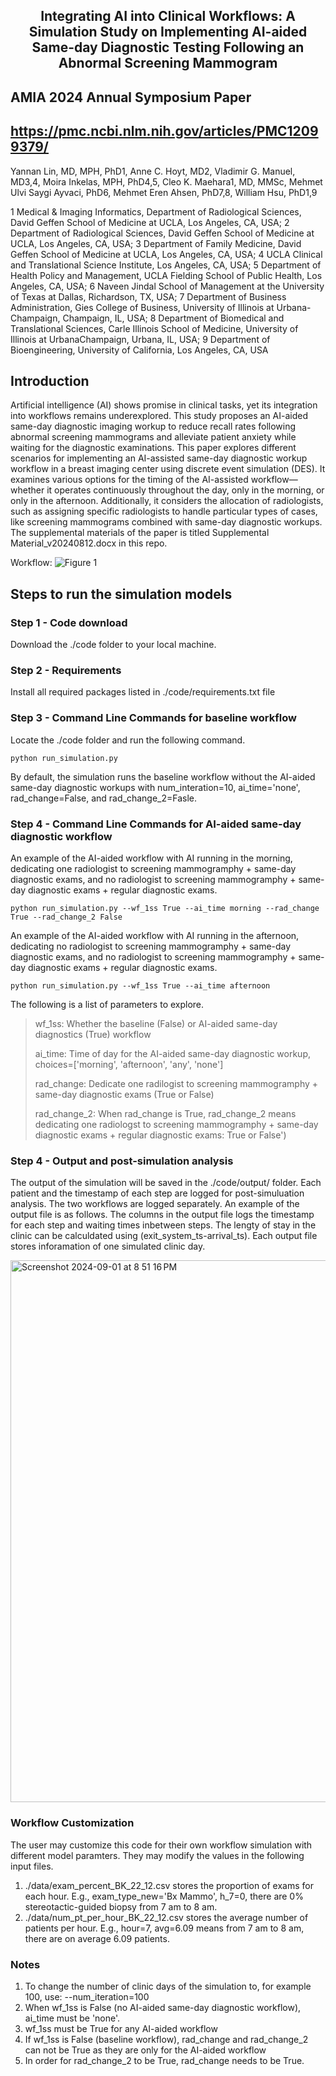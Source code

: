 <h2 align="center">Integrating AI into Clinical Workflows: A Simulation Study on Implementing AI-aided Same-day Diagnostic Testing Following an Abnormal Screening Mammogram

## AMIA 2024 Annual Symposium Paper
## https://pmc.ncbi.nlm.nih.gov/articles/PMC12099379/ 
  
Yannan Lin, MD, MPH, PhD1, Anne C. Hoyt, MD2, Vladimir G. Manuel, MD3,4, Moira Inkelas, MPH, PhD4,5, Cleo K. Maehara1, MD, MMSc, Mehmet Ulvi Saygi Ayvaci, PhD6, Mehmet Eren Ahsen, PhD7,8, William Hsu, PhD1,9

1 Medical & Imaging Informatics, Department of Radiological Sciences, David Geffen School of Medicine at UCLA, Los Angeles, CA, USA; 
2 Department of Radiological Sciences, David Geffen School of Medicine at UCLA, Los Angeles, CA, USA; 
3 Department of Family Medicine, David Geffen School of Medicine at UCLA, Los Angeles, CA, USA; 
4 UCLA Clinical and Translational Science Institute, Los Angeles, CA, USA; 
5 Department of Health Policy and Management, UCLA Fielding School of Public Health, Los Angeles, CA, USA;
6 Naveen Jindal School of Management at the University of Texas at Dallas, Richardson, TX, USA; 
7 Department of Business Administration, Gies College of Business, University of Illinois at Urbana-Champaign, Champaign, IL, USA; 
8 Department of Biomedical and Translational Sciences, Carle Illinois School of Medicine, University of Illinois at UrbanaChampaign, Urbana, IL, USA;
9 Department of Bioengineering, University of California, Los Angeles, CA, USA

## Introduction
Artificial intelligence (AI) shows promise in clinical tasks, yet its integration into workflows remains underexplored. This study proposes an AI-aided same-day diagnostic imaging workup to reduce recall rates following abnormal screening mammograms and alleviate patient anxiety while waiting for the diagnostic examinations. This paper explores different scenarios for implementing an AI-assisted same-day diagnostic workup workflow in a breast imaging center using discrete event simulation (DES). It examines various options for the timing of the AI-assisted workflow—whether it operates continuously throughout the day, only in the morning, or only in the afternoon. Additionally, it considers the allocation of radiologists, such as assigning specific radiologists to handle particular types of cases, like screening mammograms combined with same-day diagnostic workups. The supplemental materials of the paper is titled Supplemental Material_v20240812.docx in this repo. 

Workflow:
![Figure 1](https://github.com/user-attachments/assets/4c5dc901-b462-4bcd-8f1d-c8bfb9997dbc)

## Steps to run the simulation models

### Step 1 - Code download
Download the ./code folder to your local machine.

### Step 2 - Requirements
Install all required packages listed in ./code/requirements.txt file

### Step 3 - Command Line Commands for baseline workflow
Locate the ./code folder and run the following command.

`python run_simulation.py`

By default, the simulation runs the baseline workflow without the AI-aided same-day diagnostic workups with num_interation=10, ai_time='none', rad_change=False, and rad_change_2=Fasle.

### Step 4 - Command Line Commands for AI-aided same-day diagnostic workflow

An example of the AI-aided workflow with AI running in the morning, dedicating one radiologist to screening mammogramphy + same-day diagnostic exams, and no radiologist to screening mammogramphy + same-day diagnostic exams + regular diagnostic exams. 

`python run_simulation.py --wf_1ss True --ai_time morning --rad_change True --rad_change_2 False`

An example of the AI-aided workflow with AI running in the afternoon, dedicating no radiologist to screening mammogramphy + same-day diagnostic exams, and no radiologist to screening mammogramphy + same-day diagnostic exams + regular diagnostic exams. 

`python run_simulation.py --wf_1ss True --ai_time afternoon`

The following is a list of parameters to explore.

> wf_1ss: Whether the baseline (False) or AI-aided same-day diagnostics (True) workflow
> 
> ai_time: Time of day for the AI-aided same-day diagnostic workup, choices=['morning', 'afternoon', 'any', 'none']
> 
> rad_change: Dedicate one radilogist to screening mammogramphy + same-day diagnostic exams (True or False)
> 
> rad_change_2: When rad_change is True, rad_change_2 means dedicating one radiologst to screening mammogramphy + same-day diagnostic exams + regular diagnostic exams: True or False')

### Step 4 - Output and post-simulation analysis

The output of the simulation will be saved in the ./code/output/ folder. Each patient and the timestamp of each step are logged for post-simuluation analysis. The two workflows are logged separately. An example of the output file is as follows. The columns in the output file logs the timestamp for each step and waiting times inbetween steps. The lengty of stay in the clinic can be calculdated using (exit_system_ts-arrival_ts). Each output file stores inforamation of one simulated clinic day. 

<img width="867" alt="Screenshot 2024-09-01 at 8 51 16 PM" src="https://github.com/user-attachments/assets/d14d5ffd-d730-4466-b43b-44241d096a3c">

### Workflow Customization

The user may customize this code for their own workflow simulation with different model paramters. They may modify the values in the following input files.
1. ./data/exam_percent_BK_22_12.csv stores the proportion of exams for each hour. E.g., exam_type_new='Bx Mammo', h_7=0, there are 0% stereotactic-guided biopsy from 7 am to 8 am.
2. ./data/num_pt_per_hour_BK_22_12.csv stores the average number of patients per hour. E.g., hour=7, avg=6.09 means from 7 am to 8 am, there are on average 6.09 patients. 

### Notes
1. To change the number of clinic days of the simulation to, for example 100, use: --num_iteration=100
2. When wf_1ss is False (no AI-aided same-day diagnostic workflow), ai_time must be 'none'.
3. wf_1ss must be True for any AI-aided workflow
4. If wf_1ss is False (baseline workflow), rad_change and rad_change_2 can not be True as they are only for the AI-aided workflow
5. In order for rad_change_2 to be True, rad_change needs to be True.






